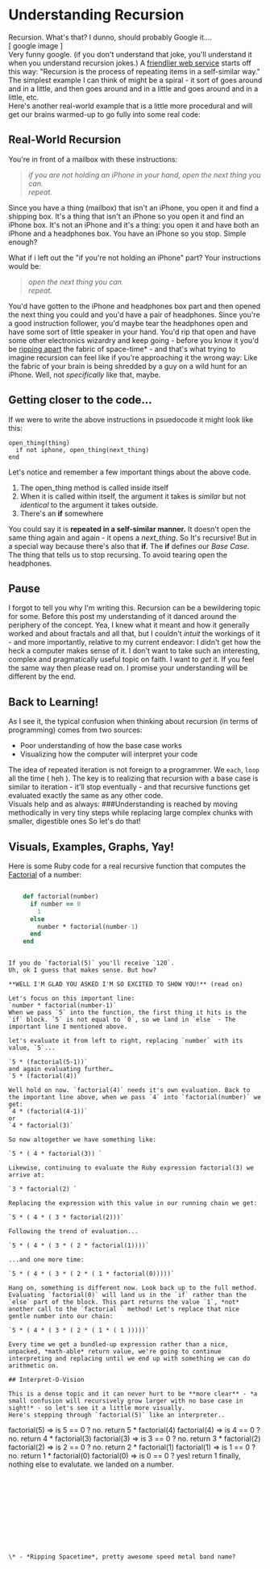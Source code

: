 # Understanding Recursion

Recursion. What's that? I dunno, should probably Google it….  
[ google image ]  
Very funny google. (if you don't understand that joke, you'll understand it when you understand recursion jokes.) A [friendlier web service](http://en.wikipedia.org/wiki/Recursion) starts off this way: "Recursion is the process of repeating items in a self-similar way." The simplest example I can think of might be a spiral - it sort of goes around and in a little, and then goes around and in a little and goes around and in a little, etc.  
Here's another real-world example that is a little more procedural and will get our brains warmed-up to go fully into some real code:

## Real-World Recursion

You're in front of a mailbox with these instructions:   
>*if you are not holding an iPhone in your hand, open the next thing you can.  
repeat.*

Since you have a thing (mailbox) that isn't an iPhone, you open it and find a shipping box. It's a thing that isn't an iPhone so you open it and find an iPhone box. It's not an iPhone and it's a thing: you open it and have both an iPhone and a headphones box. You have an iPhone so you stop. Simple enough?

What if i left out the "if you're not holding an iPhone" part? Your instructions would be:  
>*open the next thing you can.  
repeat.*

You'd have gotten to the iPhone and headphones box part and then opened the next thing you could and you'd have a pair of headphones. Since you're a good instruction follower, you'd maybe tear the headphones open and have some sort of little speaker in your hand. You'd rip that open and have some other electronics wizardry and keep going - before you know it you'd be [ripping apart](http://en.wikipedia.org/wiki/Big_Rip) the fabric of space-time\* - and that's what trying to imagine recursion can feel like if you're approaching it the wrong way: Like the fabric of your brain is being shredded by a guy on a wild hunt for an iPhone. Well, not *specifically* like that, maybe.

## Getting closer to the code...

If we were to write the above instructions in psuedocode it might look like this:

```
open_thing(thing)
  if not iphone, open_thing(next_thing)
end
```

Let's notice and remember a few important things about the above code.  

1. The open_thing method is called inside itself
2. When it is called within itself, the argument it takes is *similar* but not *identical* to the argument it takes outside.
3. There's an **if** somewhere

You could say it is **repeated in a self-similar manner.** It doesn't open the same thing again and again - it opens a *next_thing*. So It's recursive! But in a special way because there's also that **if**. The **if** defines our *Base Case*. The thing that tells us to stop recursing. To avoid tearing open the headphones.

## Pause

I forgot to tell you why I'm writing this. Recursion can be a bewildering topic for some. Before this post my understanding of it danced around the periphery of the concept. Yea, I knew what it meant and how it generally worked and about fractals and all that, but I couldn't *intuit* the workings of it - and more importantly, relative to my current endeavor: I didn't get how the heck a computer makes sense of it. I don't want to take such an interesting, complex and pragmatically useful topic on faith. I want to *get* it. If you feel the same way then please read on. I promise your understanding will be different by the end. 

## Back to Learning!

As I see it, the typical confusion when thinking about recursion (in terms of programming) comes from two sources: 

- Poor understanding of how the base case works
- Visualizing how the computer will interpret your code

The idea of repeated iteration is not foreign to a programmer. We `each`, `loop`  all the time ( heh ). The key is to realizing that recursion with a base case is similar to iteration - it'll stop eventually - and that recursive functions get evaluated exactly the same as any other code.  
Visuals help and as always: 
###Understanding is reached by moving methodically in very tiny steps while replacing large complex chunks with smaller, digestible ones 
So let's do that!

## Visuals, Examples, Graphs, Yay!

Here is some Ruby code for a real recursive function that computes the [Factorial](http://mathworld.wolfram.com/Factorial.html) of a number:

``` ruby

	def factorial(number)
	  if number == 0
	    1
	  else
	    number * factorial(number-1)
	  end
	end
```
```

If you do `factorial(5)` you'll receive `120`.  
Uh, ok I guess that makes sense. But how?  

**WELL I'M GLAD YOU ASKED I'M SO EXCITED TO SHOW YOU!** (read on)

Let's focus on this important line:  
`number * factorial(number-1)`  
When we pass `5` into the function, the first thing it hits is the `if` block. `5` is not equal to `0`, so we land in `else` - The important line I mentioned above. 

let's evaluate it from left to right, replacing `number` with its value, `5`...

`5 * (factorial(5-1))`  
and again evaluating further…  
`5 * (factorial(4))`

Well hold on now. `factorial(4)` needs it's own evaluation. Back to the important line above, when we pass `4` into `factorial(number)` we get:  
`4 * (factorial(4-1))`  
or  
`4 * factorial(3)`  

So now altogether we have something like:

`5 * ( 4 * factorial(3)) `

Likewise, continuing to evaluate the Ruby expression factorial(3) we arrive at:

`3 * factorial(2) `

Replacing the expression with this value in our running chain we get: 

`5 * ( 4 * ( 3 * factorial(2)))`

Following the trend of evaluation... 

`5 * ( 4 * ( 3 * ( 2 * factorial(1))))`

...and one more time:

`5 * ( 4 * ( 3 * ( 2 * ( 1 * factorial(0)))))`

Hang on, something is different now. Look back up to the full method. Evaluating `factorial(0)` will land us in the `if` rather than the `else` part of the block. This part returns the value `1`, *not* another call to the `factorial ` method! Let's replace that nice gentle number into our chain:

`5 * ( 4 * ( 3 * ( 2 * ( 1 * ( 1 )))))`

Every time we get a bundled-up expression rather than a nice, unpacked, *math-able* return value, we're going to continue interpreting and replacing until we end up with something we can do arithmetic on.   

## Interpret-O-Vision

This is a dense topic and it can never hurt to be **more clear** - *a small confusion will recursively grow larger with no base case in sight!* - so let's see it a little more visually.  
Here's stepping through `factorial(5)` like an interpreter..

```

factorial(5) => is 5 == 0 ? no. return 5 * factorial(4) 
    factorial(4) => is 4 == 0 ? no. return 4 * factorial(3)
        factorial(3) => is 3 == 0 ? no. return 3 * factorial(2)
            factorial(2) => is 2 == 0 ? no. return 2 * factorial(1)
                factorial(1) => is 1 == 0 ? no. return 1 * factorial(0)
                    factorial(0) => is 0 == 0 ? yes! return 1
                    finally, nothing else to evalutate. we landed on a number.
```











\* - *Ripping Spacetime*, pretty awesome speed metal band name?
 
